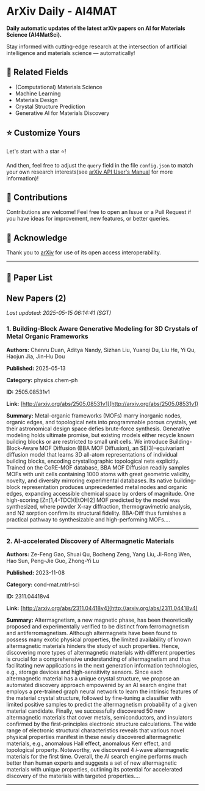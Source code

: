 # ArXiv Daily - AI4MAT

**Daily automatic updates of the latest arXiv papers on AI for Materials Science (AI4MatSci).** 

Stay informed with cutting-edge research at the intersection of artificial intelligence and materials science — automatically!

## :bookmark: Related Fields

- (Computational) Materials Science
- Machine Learning
- Materials Design
- Crystal Structure Prediction
- Generative AI for Materials Discovery

## :star: Customize Yours

Let's start with a star :star:!

And then, feel free to adjust the `query` field in the file `config.json` to match your own research interests(see [arXiv API User's Manual](https://info.arxiv.org/help/api/user-manual.html#51-details-of-query-construction) for more information)!

## :handshake: Contributions

Contributions are welcome!
 Feel free to open an Issue or a Pull Request if you have ideas for improvement, new features, or better queries.

## :blue_heart: ​Acknowledge

Thank you to [arXiv](https://arxiv.org/) for use of its open access interoperability.

---

## :scroll: Paper List


<!-- ARXIV_PAPERS_START -->

## New Papers (2)

*Last updated: 2025-05-15 06:14:41 (SGT)*

### 1. Building-Block Aware Generative Modeling for 3D Crystals of Metal Organic Frameworks

**Authors:** Chenru Duan, Aditya Nandy, Sizhan Liu, Yuanqi Du, Liu He, Yi Qu, Haojun Jia, Jin-Hu Dou

**Published:** 2025-05-13

**Category:** physics.chem-ph

**ID:** 2505.08531v1

**Link:** [http://arxiv.org/abs/2505.08531v1](http://arxiv.org/abs/2505.08531v1)

**Summary:** Metal-organic frameworks (MOFs) marry inorganic nodes, organic edges, and
topological nets into programmable porous crystals, yet their astronomical
design space defies brute-force synthesis. Generative modeling holds ultimate
promise, but existing models either recycle known building blocks or are
restricted to small unit cells. We introduce Building-Block-Aware MOF Diffusion
(BBA MOF Diffusion), an SE(3)-equivariant diffusion model that learns 3D
all-atom representations of individual building blocks, encoding
crystallographic topological nets explicitly. Trained on the CoRE-MOF database,
BBA MOF Diffusion readily samples MOFs with unit cells containing 1000 atoms
with great geometric validity, novelty, and diversity mirroring experimental
databases. Its native building-block representation produces unprecedented
metal nodes and organic edges, expanding accessible chemical space by orders of
magnitude. One high-scoring [Zn(1,4-TDC)(EtOH)2] MOF predicted by the model was
synthesized, where powder X-ray diffraction, thermogravimetric analysis, and N2
sorption confirm its structural fidelity. BBA-Diff thus furnishes a practical
pathway to synthesizable and high-performing MOFs....

---

### 2. AI-accelerated Discovery of Altermagnetic Materials

**Authors:** Ze-Feng Gao, Shuai Qu, Bocheng Zeng, Yang Liu, Ji-Rong Wen, Hao Sun, Peng-Jie Guo, Zhong-Yi Lu

**Published:** 2023-11-08

**Category:** cond-mat.mtrl-sci

**ID:** 2311.04418v4

**Link:** [http://arxiv.org/abs/2311.04418v4](http://arxiv.org/abs/2311.04418v4)

**Summary:** Altermagnetism, a new magnetic phase, has been theoretically proposed and
experimentally verified to be distinct from ferromagnetism and
antiferromagnetism. Although altermagnets have been found to possess many
exotic physical properties, the limited availability of known altermagnetic
materials hinders the study of such properties. Hence, discovering more types
of altermagnetic materials with different properties is crucial for a
comprehensive understanding of altermagnetism and thus facilitating new
applications in the next generation information technologies, e.g., storage
devices and high-sensitivity sensors. Since each altermagnetic material has a
unique crystal structure, we propose an automated discovery approach empowered
by an AI search engine that employs a pre-trained graph neural network to learn
the intrinsic features of the material crystal structure, followed by
fine-tuning a classifier with limited positive samples to predict the
altermagnetism probability of a given material candidate. Finally, we
successfully discovered 50 new altermagnetic materials that cover metals,
semiconductors, and insulators confirmed by the first-principles electronic
structure calculations. The wide range of electronic structural characteristics
reveals that various novel physical properties manifest in these newly
discovered altermagnetic materials, e.g., anomalous Hall effect, anomalous Kerr
effect, and topological property. Noteworthy, we discovered 4 $i$-wave
altermagnetic materials for the first time. Overall, the AI search engine
performs much better than human experts and suggests a set of new altermagnetic
materials with unique properties, outlining its potential for accelerated
discovery of the materials with targeted properties....

---


<!-- ARXIV_PAPERS_END -->